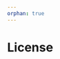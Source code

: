 ```yaml
---
orphan: true
---
```


# License

```{include} ../LICENSE

```
                                            